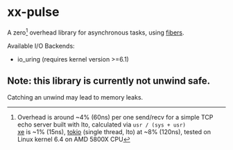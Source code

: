 # xx-pulse
A zero[^1] overhead library for asynchronous tasks, using [fibers](https://github.com/davidzeng0/xx-core/blob/main/src/coroutines/README.md).

Available I/O Backends:
- io_uring (requires kernel version >=6.1)

## Note: this library is currently not unwind safe.
Catching an unwind may lead to memory leaks.

[^1]: Overhead is around ~4% (60ns) per one send/recv for a simple TCP echo server built with lto, calculated via `usr / (sys + usr)`<br>[xe](https://github.com/davidzeng0/xe) is ~1% (15ns), [tokio](https://github.com/tokio-rs/tokio) (single thread, lto) at ~8% (120ns), tested on Linux kernel 6.4 on AMD 5800X CPU